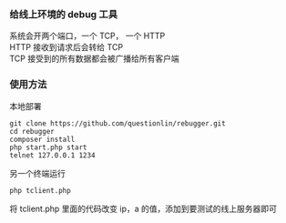 ### 给线上环境的 debug 工具
系统会开两个端口，一个 TCP， 一个 HTTP  
HTTP 接收到请求后会转给 TCP  
TCP 接受到的所有数据都会被广播给所有客户端

### 使用方法
本地部署
```
git clone https://github.com/questionlin/rebugger.git
cd rebugger
composer install
php start.php start
telnet 127.0.0.1 1234
```
另一个终端运行
```
php tclient.php
```
将 tclient.php 里面的代码改变 ip，a 的值，添加到要测试的线上服务器即可
